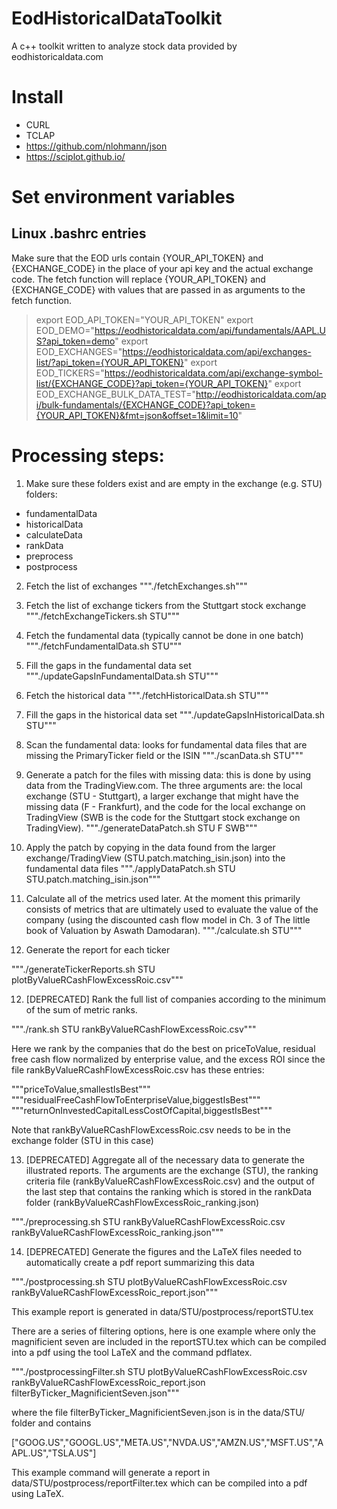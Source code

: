 # EodHistoricalDataToolkit
A c++ toolkit written to analyze stock data provided by eodhistoricaldata.com

# Install

- CURL
- TCLAP
- https://github.com/nlohmann/json
- https://sciplot.github.io/


# Set environment variables 

## Linux .bashrc entries

Make sure that the EOD urls contain {YOUR_API_TOKEN} and {EXCHANGE_CODE} in the place of your api key and the actual exchange code. The fetch function will replace {YOUR_API_TOKEN} and {EXCHANGE_CODE} with values that are passed in as arguments to the fetch function.

> export EOD_API_TOKEN="YOUR_API_TOKEN"
> export EOD_DEMO="https://eodhistoricaldata.com/api/fundamentals/AAPL.US?api_token=demo"
> export EOD_EXCHANGES="https://eodhistoricaldata.com/api/exchanges-list/?api_token={YOUR_API_TOKEN}"
> export EOD_TICKERS="https://eodhistoricaldata.com/api/exchange-symbol-list/{EXCHANGE_CODE}?api_token={YOUR_API_TOKEN}"
> export EOD_EXCHANGE_BULK_DATA_TEST="http://eodhistoricaldata.com/api/bulk-fundamentals/{EXCHANGE_CODE}?api_token={YOUR_API_TOKEN}&fmt=json&offset=1&limit=10"

# Processing steps:

1. Make sure these folders exist and are empty in the exchange (e.g. STU) folders:
 - fundamentalData
 - historicalData
 - calculateData
 - rankData
 - preprocess
 - postprocess

2. Fetch the list of exchanges
"""./fetchExchanges.sh"""

3. Fetch the list of exchange tickers from the Stuttgart stock exchange
"""./fetchExchangeTickers.sh STU"""

4. Fetch the fundamental data (typically cannot be done in one batch)
"""./fetchFundamentalData.sh STU"""

5. Fill the gaps in the fundamental data set
"""./updateGapsInFundamentalData.sh STU"""

6. Fetch the historical data
"""./fetchHistoricalData.sh STU"""

7. Fill the gaps in the historical data set
"""./updateGapsInHistoricalData.sh STU"""

8. Scan the fundamental data: looks for fundamental data files that are missing the PrimaryTicker field or the ISIN
"""./scanData.sh STU"""

9. Generate a patch for the files with missing data: this is done by using data from the TradingView.com. The three arguments are: the local exchange (STU - Stuttgart), a larger exchange that might have the missing data (F - Frankfurt), and the code for the local exchange on TradingView (SWB is the code for the Stuttgart stock exchange on TradingView).
"""./generateDataPatch.sh STU F SWB"""

10. Apply the patch by copying in the data found from the larger exchange/TradingView (STU.patch.matching_isin.json) into the fundamental data files
"""./applyDataPatch.sh STU STU.patch.matching_isin.json"""

11. Calculate all of the metrics used later. At the moment this primarily consists of metrics that are ultimately used to evaluate the value of the company (using the discounted cash flow model in Ch. 3 of The little book of Valuation by Aswath Damodaran). 
"""./calculate.sh STU"""

12. Generate the report for each ticker

"""./generateTickerReports.sh STU plotByValueRCashFlowExcessRoic.csv"""

12. [DEPRECATED] Rank the full list of companies according to the minimum of the sum of metric ranks. 

"""./rank.sh STU rankByValueRCashFlowExcessRoic.csv"""

Here we rank by the companies that do the best on priceToValue, residual free cash flow normalized by enterprise value, and the excess ROI since the file rankByValueRCashFlowExcessRoic.csv has these entries:

"""priceToValue,smallestIsBest"""
"""residualFreeCashFlowToEnterpriseValue,biggestIsBest"""
"""returnOnInvestedCapitalLessCostOfCapital,biggestIsBest"""

Note that rankByValueRCashFlowExcessRoic.csv needs to be in the exchange folder (STU in this case)

13. [DEPRECATED] Aggregate all of the necessary data to generate the illustrated reports. The arguments are the exchange (STU), the ranking criteria file (rankByValueRCashFlowExcessRoic.csv) and the output of the last step that contains the ranking which is stored in the rankData folder (rankByValueRCashFlowExcessRoic_ranking.json)

"""./preprocessing.sh STU rankByValueRCashFlowExcessRoic.csv rankByValueRCashFlowExcessRoic_ranking.json""" 

14. [DEPRECATED] Generate the figures and the LaTeX files needed to automatically create a pdf report summarizing this data

"""./postprocessing.sh STU plotByValueRCashFlowExcessRoic.csv rankByValueRCashFlowExcessRoic_report.json"""

This example report is generated in data/STU/postprocess/reportSTU.tex

There are a series of filtering options, here is one example where only the magnificient seven are included in the reportSTU.tex which can be compiled into a pdf using the tool LaTeX and the command pdflatex.

"""./postprocessingFilter.sh STU plotByValueRCashFlowExcessRoic.csv rankByValueRCashFlowExcessRoic_report.json filterByTicker_MagnificientSeven.json"""

where the file filterByTicker_MagnificientSeven.json is in the data/STU/ folder and contains

["GOOG.US","GOOGL.US","META.US","NVDA.US","AMZN.US","MSFT.US","AAPL.US","TSLA.US"]

This example command will generate a report in data/STU/postprocess/reportFilter.tex which can be compiled into a pdf using LaTeX.